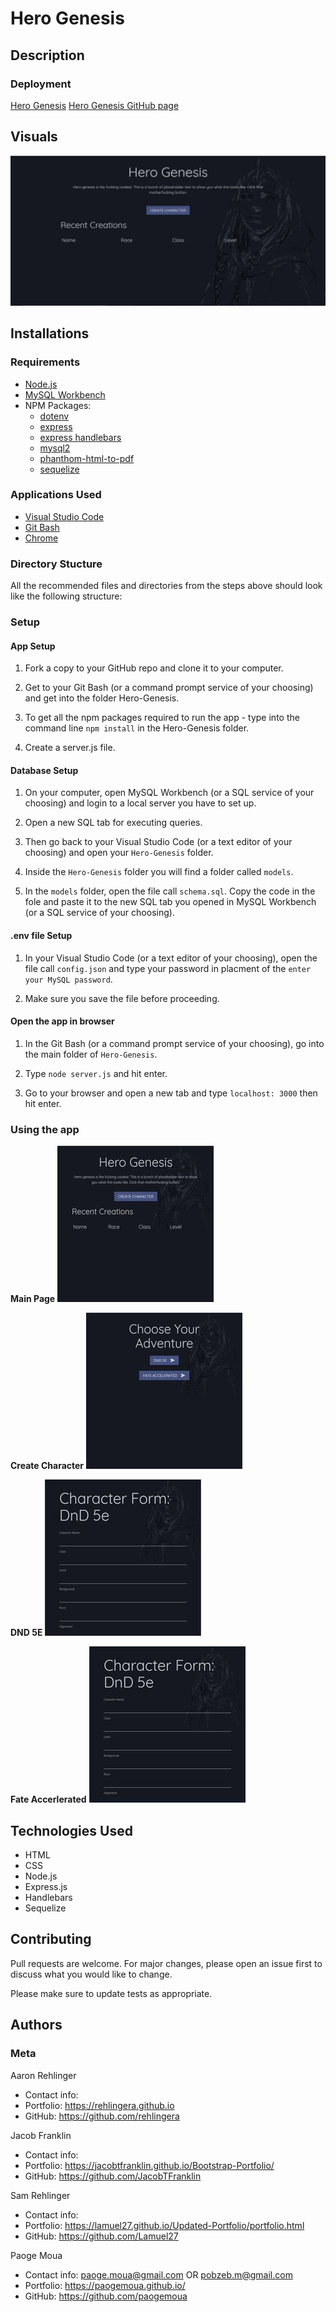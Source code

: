 # Hero Genesis

## Description

### Deployment
[Hero Genesis]
[Hero Genesis GitHub page]

## Visuals
![Home](./public/images/hero_genesis.jpg)

## Installations
### Requirements
* [Node.js]
* [MySQL Workbench]
* NPM Packages:
    * [dotenv]
    * [express]
    * [express handlebars]
    * [mysql2]
    * [phanthom-html-to-pdf]
    * [sequelize]

### Applications Used
* [Visual Studio Code]
* [Git Bash]
* [Chrome]

### Directory Stucture
All the recommended files and directories from the steps above should look like the following structure:

<!-- ![Directory Structure](./public/images/Directory_Structure.jpg) -->

### Setup
#### App Setup
1. Fork a copy to your GitHub repo and clone it to your computer.

1. Get to your Git Bash (or a command prompt service of your choosing) and get into the folder Hero-Genesis.

1. To get all the npm packages required to run the app - type into the command line `npm install` in the Hero-Genesis folder.

1. Create a server.js file.

#### Database Setup
1. On your computer, open MySQL Workbench (or a SQL service of your choosing) and login to a local server you have to set up.

1. Open a new SQL tab for executing queries.

1. Then go back to your Visual Studio Code (or a text editor of your choosing) and open your `Hero-Genesis` folder.

1. Inside the `Hero-Genesis` folder you will find a folder called `models`.

1. In the `models` folder, open the file call `schema.sql`.  Copy the code in the fole and paste it to the new SQL tab you opened in MySQL Workbench (or a SQL service of your choosing).

#### .env file Setup
1. In your Visual Studio Code (or a text editor of your choosing), open the file call `config.json` and type your password in placment of the `enter your MySQL password`.

1. Make sure you save the file before proceeding.

#### Open the app in browser
1. In the Git Bash (or a command prompt service of your choosing), go into the main folder of `Hero-Genesis`.

1. Type `node server.js` and hit enter.

1. Go to your browser and open a new tab and type `localhost: 3000` then hit enter.

### Using the app
**Main Page**
![Main Page](./public/images/home_hero-genesis_250x250.jpg)

**Create Character**
![Create Character](./public/images/create_hero-genesis_250x250.jpg)

**DND 5E**
![DND 5E](./public/images/DND5E_hero-genesis_250x250.jpg)

**Fate Accerlerated**
![Fate Accerlerated](./public/images/fate_hero-genesis_250x250.jpg)

## Technologies Used
* HTML
* CSS
* Node.js
* Express.js
* Handlebars
* Sequelize

## Contributing
Pull requests are welcome. For major changes, please open an issue first to discuss what you would like to change.

Please make sure to update tests as appropriate.

## Authors
### Meta
Aaron Rehlinger
* Contact info: 
* Portfolio: https://rehlingera.github.io
* GitHub: https://github.com/rehlingera

Jacob Franklin
* Contact info: 
* Portfolio: https://jacobtfranklin.github.io/Bootstrap-Portfolio/
* GitHub: https://github.com/JacobTFranklin

Sam Rehlinger
* Contact info:
* Portfolio: https://lamuel27.github.io/Updated-Portfolio/portfolio.html
* GitHub: https://github.com/Lamuel27

Paoge Moua
* Contact info: paoge.moua@gmail.com OR pobzeb.m@gmail.com
* Portfolio: https://paogemoua.github.io/
* GitHub: https://github.com/paogemoua

<!-- Linked -->
[MIT]: https://choosealicense.com/licenses/mit/
[Node.js]: https://nodejs.org/en/download/
[MySQL Workbench]: https://dev.mysql.com/downloads/workbench/
[dotenv]: https://www.npmjs.com/package/dotenv
[express]: https://www.npmjs.com/package/express
[express handlebars]: https://www.npmjs.com/package/express-handlebars
[mysql2]: https://www.npmjs.com/package/mysql2
[phanthom-html-to-pdf]: https://www.npmjs.com/package/phantom-html-to-pdf
[sequelize]: https://www.npmjs.com/package/sequelize
[Visual Studio Code]: https://code.visualstudio.com/download
[Git Bash]: https://git-scm.com/downloads
[Chrome]: https://www.google.com/chrome/
[Hero Genesis]: https://lit-reaches-81284.herokuapp.com/
[Hero Genesis GitHub page]: https://github.com/Lamuel27/Hero-Genesis